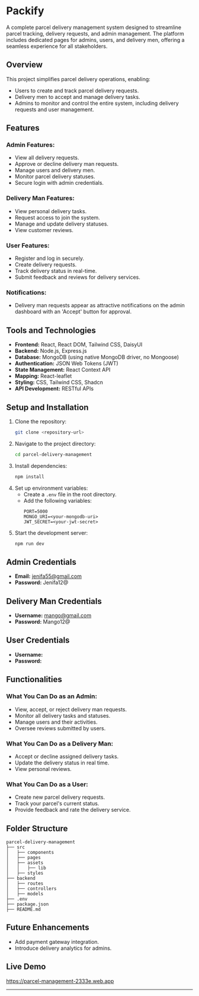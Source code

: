 # Packify

A complete parcel delivery management system designed to streamline parcel tracking, delivery requests, and admin management. The platform includes dedicated pages for admins, users, and delivery men, offering a seamless experience for all stakeholders.

## Overview
This project simplifies parcel delivery operations, enabling:
- Users to create and track parcel delivery requests.
- Delivery men to accept and manage delivery tasks.
- Admins to monitor and control the entire system, including delivery requests and user management.

## Features

### Admin Features:
- View all delivery requests.
- Approve or decline delivery man requests.
- Manage users and delivery men.
- Monitor parcel delivery statuses.
- Secure login with admin credentials.

### Delivery Man Features:
- View personal delivery tasks.
- Request access to join the system.
- Manage and update delivery statuses.
- View customer reviews.

### User Features:
- Register and log in securely.
- Create delivery requests.
- Track delivery status in real-time.
- Submit feedback and reviews for delivery services.

### Notifications:
- Delivery man requests appear as attractive notifications on the admin dashboard with an 'Accept' button for approval.

## Tools and Technologies
- **Frontend:** React, React DOM, Tailwind CSS, DaisyUI
- **Backend:** Node.js, Express.js
- **Database:** MongoDB (using native MongoDB driver, no Mongoose)
- **Authentication:** JSON Web Tokens (JWT)
- **State Management:** React Context API
- **Mapping:** React-leaflet
- **Styling:** CSS, Tailwind CSS, Shadcn
- **API Development:** RESTful APIs

## Setup and Installation
1. Clone the repository:
   ```bash
   git clone <repository-url>
   ```
2. Navigate to the project directory:
   ```bash
   cd parcel-delivery-management
   ```
3. Install dependencies:
   ```bash
   npm install
   ```
4. Set up environment variables:
   - Create a `.env` file in the root directory.
   - Add the following variables:
     ```env
     PORT=5000
     MONGO_URI=<your-mongodb-uri>
     JWT_SECRET=<your-jwt-secret>
     ```
5. Start the development server:
   ```bash
   npm run dev
   ```

## Admin Credentials
- **Email:** jenifa55@gmail.com
- **Password:** Jenifa12@

## Delivery Man Credentials
- **Username:** mango@gmail.com
- **Password:** Mango12@

## User Credentials
- **Username:** 
- **Password:** 

## Functionalities

### What You Can Do as an Admin:
- View, accept, or reject delivery man requests.
- Monitor all delivery tasks and statuses.
- Manage users and their activities.
- Oversee reviews submitted by users.

### What You Can Do as a Delivery Man:
- Accept or decline assigned delivery tasks.
- Update the delivery status in real time.
- View personal reviews.

### What You Can Do as a User:
- Create new parcel delivery requests.
- Track your parcel's current status.
- Provide feedback and rate the delivery service.

## Folder Structure
```
parcel-delivery-management
├── src
│   ├── components
│   ├── pages
│   ├── assets
│   │   ├── lib
│   ├── styles
├── backend
│   ├── routes
│   ├── controllers
│   ├── models
├── .env
├── package.json
├── README.md
```

## Future Enhancements
- Add payment gateway integration.
- Introduce delivery analytics for admins.

## Live Demo
https://parcel-management-2333e.web.app

---



